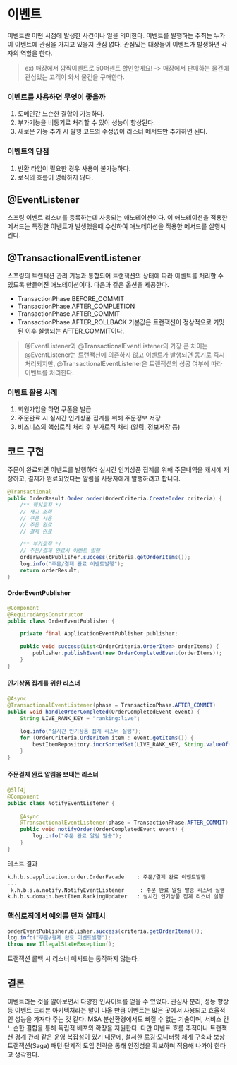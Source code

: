 # 이벤트
이벤트란 어떤 시점에 발생한 사건이나 일을 의미한다. 이벤트를 발행하는 주최는 누가 이 이벤트에 관심을 가지고 있을지 관심 없다. 관심있는 대상들이 이벤트가 발생하면 각자의 역할을 한다.
> ex) 매장에서 깜짝이벤트로 50퍼센트 할인할게요! -> 매장에서 판매하는 물건에 관심있는 고객이 와서 물건을 구매한다. 

### 이벤트를 사용하면 무엇이 좋을까
1. 도메인간 느슨한 결합이 가능하다.
2. 부가기능을 비동기로 처리할 수 있어 성능이 향상된다.
3. 새로운 기능 추가 시 발행 코드의 수정없이 리스너 메서드만 추가하면 된다.

### 이벤트의 단점
1. 반환 타입이 필요한 경우 사용이 불가능하다.
2. 로직의 흐름이 명확하지 않다.

## @EventListener
스프링 이벤트 리스너를 등록하는데 사용되는 애노테이션이다. 이 애노테이션을 적용한 메서드는 특정한 이벤트가 발생했을때 수신하여 애노테이션을 적용한 메서드를 실행시킨다.

## @TransactionalEventListener
스프링의 트랜잭션 관리 기능과 통합되어 트랜잭션의 상태에 따라 이벤트를 처리할 수 있도록 만들어진 애노테이션이다. 다음과 같은 옵션을 제공한다.
- TransactionPhase.BEFORE_COMMIT
- TransactionPhase.AFTER_COMPLETION
- TransactionPhase.AFTER_COMMIT
- TransactionPhase.AFTER_ROLLBACK
기본값은 트랜잭션이 정상적으로 커밋된 이후 실행되는 AFTER_COMMIT이다.
> @EventListener과 @TransactionalEventListener의 가장 큰 차이는 @EventListener는 트랜잭션에 의존하지 않고 이벤트가 발행되면 동기로 즉시 처리되지만, @TransactionalEventListener은 트랜잭션의 성공 여부에 따라 이벤트를 처리한다.   


### 이벤트 활용 사례
1) 회원가입을 하면 쿠폰을 발급
2) 주문완료 시 실시간 인기상품 집계를 위해 주문정보 저장
3) 비즈니스의 핵심로직 처리 후 부가로직 처리 (알림, 정보저장 등)


## 코드 구현

주문이 완료되면 이벤트를 발행하여 실시간 인기상품 집계를 위해 주문내역을 캐시에 저장하고, 결제가 완료되었다는 알림을 사용자에게 발행하려고 합니다.
```java
@Transactional
public OrderResult.Order order(OrderCriteria.CreateOrder criteria) {
    /** 핵심로직 */ 
    // 재고 조회
    // 쿠폰 사용
    // 주문 완료
    // 결제 완료 

    /** 부가로직 */
    // 주문/결제 완료시 이벤트 발행
    orderEventPublisher.success(criteria.getOrderItems());
	log.info("주문/결제 완료 이벤트발행");
    return orderResult;
}
```

#### OrderEventPublisher
```java
@Component
@RequiredArgsConstructor
public class OrderEventPublisher {

	private final ApplicationEventPublisher publisher;

	public void success(List<OrderCriteria.OrderItem> orderItems) {
		publisher.publishEvent(new OrderCompletedEvent(orderItems));
	}
}
```
#### 인기상품 집계를 위한 리스너
```java
@Async
@TransactionalEventListener(phase = TransactionPhase.AFTER_COMMIT)
public void handleOrderCompleted(OrderCompletedEvent event) {
    String LIVE_RANK_KEY = "ranking:live";
		
	log.info("실시간 인기상품 집계 리스너 실행");
    for (OrderCriteria.OrderItem item : event.getItems()) {
        bestItemRepository.incrSortedSet(LIVE_RANK_KEY, String.valueOf(item.getProductId()), item.getQuantity(), Duration.ofDays(1));
    }
}
```
#### 주문결제 완료 알림을 보내는 리스너
```java
@Slf4j
@Component
public class NotifyEventListener {
	
    @Async
    @TransactionalEventListener(phase = TransactionPhase.AFTER_COMMIT)
    public void notifyOrder(OrderCompletedEvent event) {
        log.info("주문 완료 알림 발송");
    }
}
```
테스트 결과
```bash
k.h.b.s.application.order.OrderFacade    : 주문/결제 완료 이벤트발행
...
 k.h.b.s.a.notify.NotifyEventListener     : 주문 완료 알림 발송 리스너 실행
k.h.b.s.domain.bestItem.RankingUpdater   : 실시간 인기상품 집계 리스너 실행
```

### 핵심로직에서 예외를 던져 실패시
```java
orderEventPublisherublisher.success(criteria.getOrderItems());
log.info("주문/결제 완료 이벤트발행");
throw new IllegalStateException();
```
트랜잭션 롤백 시 리스너 메서드는 동작하지 않는다.


## 결론
이벤트라는 것을 알아보면서 다양한 인사이트를 얻을 수 있었다. 관심사 분리, 성능 향상 등 이벤트 드리븐 아키텍처라는 말이 나올 만큼 이벤트는 많은 곳에서 사용되고 효율적인 성능을 가져다 주는 것 같다. MSA 분산환경에서도 빠질 수 없는 기술이며, 서비스 간 느슨한 결합을 통해 독립적 배포와 확장을 지원한다. 다만 이벤트 흐름 추적이나 트랜잭션 경계 관리 같은 운영 복잡성이 있기 때문에, 철저한 로깅·모니터링 체계 구축과 보상 트랜잭션(Saga) 패턴·단계적 도입 전략을 통해 안정성을 확보하며 적용해 나가야 한다고 생각한다.